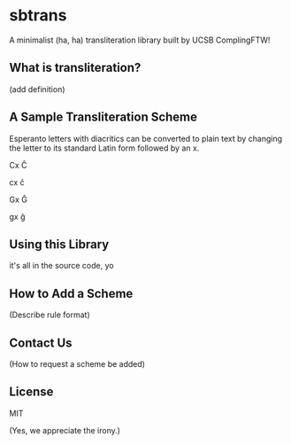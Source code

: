 sbtrans
=======

A minimalist (ha, ha) transliteration library built by UCSB ComplingFTW!

## What is transliteration?

(add definition)


## A Sample Transliteration Scheme

Esperanto letters with diacritics can be converted to plain text by changing the letter to its standard Latin form followed by an x. 

Cx
Ĉ

cx
ĉ

Gx
Ĝ

gx
ĝ


## Using this Library

it's all in the source code, yo


## How to Add a Scheme

(Describe rule format)


## Contact Us

(How to request a scheme be added)


## License

MIT 

(Yes, we appreciate the irony.)

